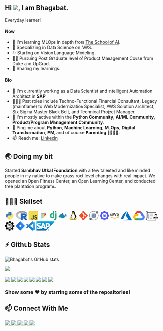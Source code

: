 ## Hi <img src="https://raw.githubusercontent.com/iampavangandhi/iampavangandhi/master/gifs/Hi.gif" width="30px">, I am Bhagabat.

Everyday learner!

#### Now
- 🌱 I'm learning MLOps in depth from [The School of AI](https://theschoolof.ai/#details4).
- 💪 Specializing in Data Science on AWS.
- ✨ Starting on Vision Language Modeling.
- 🧑‍🎓 Pursuing Post Graduate level of Product Management Couse from Duke and UpGrad.
- 📝 Sharing my learnings.

#### Bio

- 🏢 I'm currently working as a Data Scientist and Intelligent Automation Architect in **SAP**
- 👨🏻‍💻 Past roles include Techno-Functional Financial Consultant, Legacy (mainframe) to Web Modernization Specialist, AWS Solution Architect, Six Sigma Master Black Belt, and Technical Project Manager.
- 🤝 I'm mostly active within the **Python Community**, **AI/ML Community**, **Product/Program Management Community**.
- 💬 Ping me about **Python**, **Machine Learning**, **MLOps**, **Digital Transformation**, **PM**, and of course **Parenting** 👨‍👩‍👧😄.
- 📫 Reach me: [Linkedin](https://www.linkedin.com/in/bhagabat-prasad/)


## 🌏 Doing my bit ##

Started **Sambhav Utkal Foundation** with a few talented and like minded people in my native to make grass root level changes with real impact. We opened an Open Fitness Center, an Open Learning Center, and conducted tree plantation programs.


## 👨🏻‍💻 Skillset ##

<img height="30" src="imgs/python-original.svg" alt="python"> <img height="30" src="imgs/r-programming-language-icon.svg" alt="R">
<img height="30" src="https://raw.githubusercontent.com/github/explore/80688e429a7d4ef2fca1e82350fe8e3517d3494d/topics/javascript/javascript.png" alt="JavaScript"> <img height="30" src="imgs/pytest-original.svg" alt="pytest"> <img height="30" src="imgs/django.svg" alt="Django"> <img height="30" src="imgs/docker-original.svg" alt="Docker"> <img height="30" src="imgs/linux-original.svg" alt="linux"> <img height="30" src="imgs/git-original.svg" alt="git"> <img height="30" src="imgs/machine-learning.svg" alt="machinelearning"> <img height="30" src="imgs/ai-setting.svg" alt="artificialintelligence"> <img height="30" src="imgs/amazon-aws.svg" alt="AWS"> <img height="30" src="imgs/azure.svg" alt="Azure"> <img height="30" src="imgs/google-cloud.svg" alt="GCP"> <img height="30" src="imgs/project-management-icon.svg" alt="projectmanagement"> <img height="30" src="imgs/product-development-icon.svg" alt="productmanagement"> <img height="30" src="imgs/jira.svg" alt="jira"> <img height="30" src="imgs/visual-studio-code-icon.svg" alt="vscode"> <img height="30" src="imgs/sap-icon.svg" alt="sap">


## ⚡ Github Stats ##

<p float="left">

![Bhagabat's GitHub stats](https://github-readme-stats.vercel.app/api?username=bprasad123&show_icons=true&theme=merko)

<img height="180em" src="https://github-readme-stats.vercel.app/api/top-langs/?username=bprasad123&show_icons=true&hide_border=true&layout=compact&langs_count=8"/>
</p>

<a href="https://github.com/BPrasad123/MLOps_Zoomcamp" target="_blank">
  <img align="center" src="https://github-readme-stats.vercel.app/api/pin/?username=bprasad123&repo=MLOps_Zoomcamp&theme=dracula" />
</a>
<a href="https://github.com/BPrasad123/GoTo_Data_Science" target="_blank">
 <img align="center" src="https://github-readme-stats.vercel.app/api/pin/?username=bprasad123&repo=GoTo_Data_Science&theme=dracula" />
</a>
<a href="https://github.com/TSAI-MLOps-BASS/Session2-CIFAR-Deployment-with-Flask-and-Heroku" target="_blank">
  <img align="center" src="https://github-readme-stats.vercel.app/api/pin/?username=TSAI-MLOps-BASS&repo=Session2-CIFAR-Deployment-with-Flask-and-Heroku&theme=dracula" />
</a>
<a href="https://github.com/TSAI-MLOps-BASS/Session3-Docker-Flask-Pytorch-Heroku-Imagenet-Classification" target="_blank">
 <img align="center" src="https://github-readme-stats.vercel.app/api/pin/?username=TSAI-MLOps-BASS&repo=Session3-Docker-Flask-Pytorch-Heroku-Imagenet-Classification&theme=dracula" />
</a>
<a href="https://github.com/BPrasad123/EPAi_Phase-I_Advanced_Python" target="_blank">
 <img align="center" src="https://github-readme-stats.vercel.app/api/pin/?username=BPrasad123&repo=EPAi_Phase-I_Advanced_Python&theme=dracula" />
</a>
<a href="https://github.com/BPrasad123/EVA_Computer_Vision" target="_blank">
 <img align="center" src="https://github-readme-stats.vercel.app/api/pin/?username=BPrasad123&repo=EVA_Computer_Vision&theme=dracula" />
</a>
<a href="https://github.com/BPrasad123/EVA_TinyImageNet_Challenge" target="_blank">
 <img align="center" src="https://github-readme-stats.vercel.app/api/pin/?username=BPrasad123&repo=EVA_TinyImageNet_Challenge&theme=dracula" />
</a>
<a href="https://github.com/BPrasad123/TSAI-MLOps-Phase1" target="_blank">
 <img align="center" src="https://github-readme-stats.vercel.app/api/pin/?username=BPrasad123&repo=TSAI-MLOps-Phase1&theme=dracula" />
</a>

<div align="left">

### Show some ❤️ by starring some of the repositories!
</div>


## 📫 Connect With Me

<p left="center">
<a href="https://twitter.com/bbhagabat">
  <img src="https://img.shields.io/badge/twitter-%231DA1F2.svg?&style=for-the-badge&logo=twitter&logoColor=white" height=25>
</a> 
<a href="https://www.linkedin.com/in/bhagabat-prasad/">
  <img src="https://img.shields.io/badge/linkedin-%230077B5.svg?&style=for-the-badge&logo=linkedin&logoColor=white" height=25>
</a> 
<a href="https://dev.to/bprasad123">
  <img src="https://img.shields.io/badge/dev.to-0A0A0A?style=for-the-badge&logo=dev.to&logoColor=white" height=25>
</a>
<a href="https://medium.com/@bhagabat.prasad123">
  <img src="https://img.shields.io/badge/Medium-12100E?style=for-the-badge&logo=medium&logoColor=white" height=25>
</a>
<a href="mailto:bhagabat.prasad123@gmail.com">
  <img src="	https://img.shields.io/badge/Gmail-D14836?style=for-the-badge&logo=gmail&logoColor=white" height=25>
</a>
</p>
